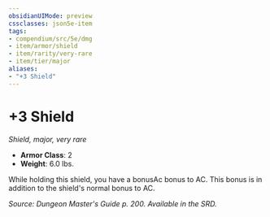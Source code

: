 ```yaml
---
obsidianUIMode: preview
cssclasses: json5e-item
tags:
- compendium/src/5e/dmg
- item/armor/shield
- item/rarity/very-rare
- item/tier/major
aliases: 
- "+3 Shield"
---
```

# +3 Shield
*Shield, major, very rare*  

- **Armor Class**: 2
- **Weight**: 6.0 lbs.

While holding this shield, you have a bonusAc bonus to AC. This bonus is in addition to the shield's normal bonus to AC.

*Source: Dungeon Master's Guide p. 200. Available in the SRD.*